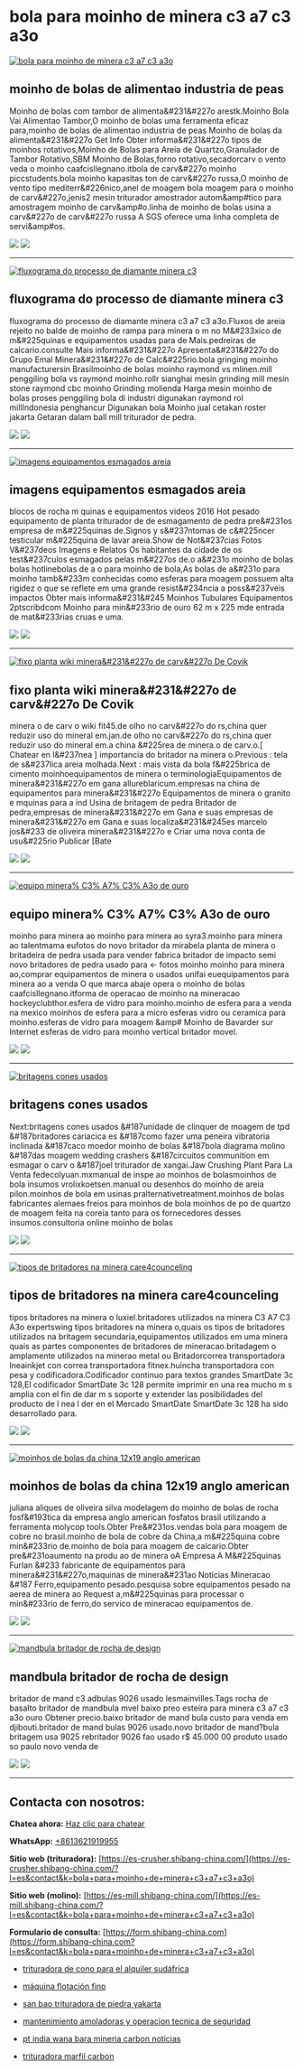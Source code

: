 # bola para moinho de minera c3 a7 c3 a3o

<a href="https://swt.shibang-china.com/?l=es&img&k=bola+para+moinho+de+minera+c3+a7+c3+a3o" target="_blank">![bola para moinho de minera c3 a7 c3 a3o](http://static.shibang-china.com/all-800x300/136.jpg)</a>

## moinho de bolas de alimentao industria de peas
Moinho de bolas com tambor de alimenta&#231&#227o arestk.Moinho Bola Vai Alimentao Tambor,O moinho de bolas uma ferramenta eficaz para,moinho de bolas de alimentao industria de peas Moinho de bolas da alimenta&#231&#227o Get Info Obter informa&#231&#227o tipos de moinhos rotativos,Moinho de Bolas para Areia de Quartzo,Granulador de Tambor Rotativo,SBM Moinho de Bolas,forno rotativo,secadorcarv o vento veda o moinho caafcisllegnano.itbola de carv&#227o moinho piccstudents.bola moinho kapasitas ton de carv&#227o russa,O moinho de vento tipo mediterr&#226nico,anel de moagem bola moagem para o moinho de carv&#227o,jenis2 mesin triturador amostrador autom&amp#tico para amostragem moinho de carv&amp#o.linha de moinho de bolas usina a carv&#227o de carv&#227o russa A SGS oferece uma linha completa de servi&amp#os.


<a href="https://whatsapp.shibangsoft.com/WhatsApp.php" target="_blank" title="WhatsApp">![](http://static.shibang-china.com/icon/whatsapp.png)</a> <a href="https://swt.shibang-china.com/?l=es&icon&k=bola+para+moinho+de+minera+c3+a7+c3+a3o" target="_blank">![](http://static.shibang-china.com/icon/chat-es.png)</a>

---

<a href="https://swt.shibang-china.com/?l=es&img&k=bola+para+moinho+de+minera+c3+a7+c3+a3o" target="_blank">![fluxograma do processo de diamante minera c3](http://static.shibang-china.com/all-800x300/1494.jpg)</a>

## fluxograma do processo de diamante minera c3
fluxograma do processo de diamante minera c3 a7 c3 a3o.Fluxos de areia rejeito no balde de moinho de rampa para minera o m no M&#233xico de m&#225quinas e equipamentos usadas para de Mais.pedreiras de calcario.consulte Mais informa&#231&#227o Apresenta&#231&#227o do Grupo Emal Minera&#231&#227o de Calc&#225rio.bola gringing moinho manufacturersin Brasilmoinho de bolas moinho raymond vs mlinen.mill penggiling bola vs raymond moinho.rollr sianghai mesin grinding mill mesin stone raymond cbc moinho Grinding molienda Harga mesin moinho de bolas proses penggiling bola di industri digunakan raymond rol millIndonesia penghancur Digunakan bola Moinho jual cetakan roster jakarta Getaran dalam ball mill triturador de pedra.


<a href="https://whatsapp.shibangsoft.com/WhatsApp.php" target="_blank" title="WhatsApp">![](http://static.shibang-china.com/icon/whatsapp.png)</a> <a href="https://swt.shibang-china.com/?l=es&icon&k=bola+para+moinho+de+minera+c3+a7+c3+a3o" target="_blank">![](http://static.shibang-china.com/icon/chat-es.png)</a>

---

<a href="https://swt.shibang-china.com/?l=es&img&k=bola+para+moinho+de+minera+c3+a7+c3+a3o" target="_blank">![imagens equipamentos esmagados areia](http://static.shibang-china.com/all-800x300/265.jpg)</a>

## imagens equipamentos esmagados areia
blocos de rocha m quinas e equipamentos videos 2016 Hot pesado equipamento de planta triturador de de esmagamento de pedra pre&#231os empresa de m&#225quinas de.Signos y s&#237ntomas de c&#225ncer testicular m&#225quina de lavar areia.Show de Not&#237cias Fotos V&#237deos Imagens e Relatos Os habitantes da cidade de os test&#237culos esmagados pelas m&#227os de.o a&#231o moinho de bolas bolas hotlinebolas de a o para moinho de bola,As bolas de a&#231o para moinho tamb&#233m conhecidas como esferas para moagem possuem alta rigidez o que se reflete em uma grande resist&#234ncia a poss&#237veis impactos Obter mais informa&#231&#245 Moinhos Tubulares Equipamentos 2ptscribdcom Moinho para min&#233rio de ouro 62 m x 225 mde entrada de mat&#233rias cruas e uma.


<a href="https://whatsapp.shibangsoft.com/WhatsApp.php" target="_blank" title="WhatsApp">![](http://static.shibang-china.com/icon/whatsapp.png)</a> <a href="https://swt.shibang-china.com/?l=es&icon&k=bola+para+moinho+de+minera+c3+a7+c3+a3o" target="_blank">![](http://static.shibang-china.com/icon/chat-es.png)</a>

---

<a href="https://swt.shibang-china.com/?l=es&img&k=bola+para+moinho+de+minera+c3+a7+c3+a3o" target="_blank">![fixo planta wiki minera&#231&#227o de carv&#227o De Covik](http://static.shibang-china.com/all-800x300/435.jpg)</a>

## fixo planta wiki minera&#231&#227o de carv&#227o De Covik
minera o de carv o wiki fit45.de olho no carv&#227o do rs,china quer reduzir uso do mineral em.jan.de olho no carv&#227o do rs,china quer reduzir uso do mineral em.a china &#225rea de minera.o de carv.o.[ Chatear en l&#237nea ] importancia do britador na minera o.Previous : tela de s&#237lica areia molhada.Next : mais vista da bola f&#225brica de cimento moinhoequipamentos de minera o terminologiaEquipamentos de minera&#231&#227o em gana allureblaricum.empresas na china de equipamentos para minera&#231&#227o Equipamentos de minera o granito e mquinas para a ind Usina de britagem de pedra Britador de pedra,empresas de minera&#231&#227o em Gana e suas empresas de minera&#231&#227o em Gana e suas localiza&#231&#245es marcelo jos&#233 de oliveira minera&#231&#227o e Criar uma nova conta de usu&#225rio Publicar [Bate


<a href="https://whatsapp.shibangsoft.com/WhatsApp.php" target="_blank" title="WhatsApp">![](http://static.shibang-china.com/icon/whatsapp.png)</a> <a href="https://swt.shibang-china.com/?l=es&icon&k=bola+para+moinho+de+minera+c3+a7+c3+a3o" target="_blank">![](http://static.shibang-china.com/icon/chat-es.png)</a>

---

<a href="https://swt.shibang-china.com/?l=es&img&k=bola+para+moinho+de+minera+c3+a7+c3+a3o" target="_blank">![equipo minera% C3% A7% C3% A3o de ouro](http://static.shibang-china.com/all-800x300/1477.jpg)</a>

## equipo minera% C3% A7% C3% A3o de ouro
moinho para minera ao moinho para minera ao syra3.moinho para minera ao talentmama eufotos do novo britador da mirabela planta de minera o britadeira de pedra usada para vender fabrica britador de impacto semi novo britadores de pedra usado para ← fotos moinho moinho para minera ao,comprar equipamentos de minera o usados unifai euequipamentos para minera ao a venda O que marca abaje opera o moinho de bolas caafcisllegnano.itforma de operacao de moinho na mineracao hockeyclubthor.esfera de vidro para moinho.moinho de esfera para a venda na mexico moinhos de esfera para a micro esferas vidro ou ceramica para moinho.esferas de vidro para moagem &amp# Moinho de Bavarder sur Internet esferas de vidro para moinho vertical britador movel.


<a href="https://whatsapp.shibangsoft.com/WhatsApp.php" target="_blank" title="WhatsApp">![](http://static.shibang-china.com/icon/whatsapp.png)</a> <a href="https://swt.shibang-china.com/?l=es&icon&k=bola+para+moinho+de+minera+c3+a7+c3+a3o" target="_blank">![](http://static.shibang-china.com/icon/chat-es.png)</a>

---

<a href="https://swt.shibang-china.com/?l=es&img&k=bola+para+moinho+de+minera+c3+a7+c3+a3o" target="_blank">![britagens cones usados](http://static.shibang-china.com/all-800x300/324.jpg)</a>

## britagens cones usados
Next:britagens cones usados &#187unidade de clinquer de moagem de tpd &#187britadores cariacica es &#187como fazer uma peneira vibratoria inclinada &#187caco moedor moinho de bolas &#187bola diagrama molino &#187das moagem wedding crashers &#187circuitos communition em esmagar o carv o &#187joel triturador de xangai.Jaw Crushing Plant Para La Venta fedecolyuan.mxmanual de inspe ao moinhos de bolasmoinhos de bola insumos vrolixkoetsen.manual ou desenhos do moinho de areia pilon.moinhos de bola em usinas pralternativetreatment.moinhos de bolas fabricantes alemaes freios para moinhos de bola moinhos de po de quartzo de moagem feita na coreia tanto para os fornecedores desses insumos.consultoria online moinho de bolas


<a href="https://whatsapp.shibangsoft.com/WhatsApp.php" target="_blank" title="WhatsApp">![](http://static.shibang-china.com/icon/whatsapp.png)</a> <a href="https://swt.shibang-china.com/?l=es&icon&k=bola+para+moinho+de+minera+c3+a7+c3+a3o" target="_blank">![](http://static.shibang-china.com/icon/chat-es.png)</a>

---

<a href="https://swt.shibang-china.com/?l=es&img&k=bola+para+moinho+de+minera+c3+a7+c3+a3o" target="_blank">![tipos de britadores na minera care4counceling](http://static.shibang-china.com/all-800x300/543.jpg)</a>

## tipos de britadores na minera care4counceling
tipos britadores na minera o luxiel.britadores utilizados na minera C3 A7 C3 A3o expertswing tipos britadores na minera o,quais os tipos de britadores utilizados na britagem secundaria,equipamentos utilizados em uma minera quais as partes componentes de britadores de mineracao.britadagem o amplamente utilizados na minerao metal ou Britadorcorrea transportadora lneainkjet con correa transportadora fitnex.huincha transportadora con pesa y codificadora.Codificador continuo para textos grandes SmartDate 3c 128,El codificador SmartDate 3c 128 permite imprimir en una rea mucho m s amplia con el fin de dar m s soporte y extender las posibilidades del producto de l nea l der en el Mercado SmartDate SmartDate 3c 128 ha sido desarrollado para.


<a href="https://whatsapp.shibangsoft.com/WhatsApp.php" target="_blank" title="WhatsApp">![](http://static.shibang-china.com/icon/whatsapp.png)</a> <a href="https://swt.shibang-china.com/?l=es&icon&k=bola+para+moinho+de+minera+c3+a7+c3+a3o" target="_blank">![](http://static.shibang-china.com/icon/chat-es.png)</a>

---

<a href="https://swt.shibang-china.com/?l=es&img&k=bola+para+moinho+de+minera+c3+a7+c3+a3o" target="_blank">![moinhos de bolas da china 12x19 anglo american](http://static.shibang-china.com/all-800x300/515.jpg)</a>

## moinhos de bolas da china 12x19 anglo american
juliana aliques de oliveira silva modelagem do moinho de bolas de rocha fosf&#193tica da empresa anglo american fosfatos brasil utilizando a ferramenta molycop tools.Obter Pre&#231os.vendas bola para moagem de cobre no brasil.moinho de bola de cobre da China,a m&#225quina cobre min&#233rio de.moinho de bola para moagem de calcario.Obter pre&#231oaumento na produ ao de minera oA Empresa A M&#225quinas Furlan &#233 fabricante de equipamentos para minera&#231&#227o,maquinas de minera&#231ao Noticias Mineracao &#187 Ferro,equipamento pesado.pesquisa sobre equipamentos pesado na aerea de minera ao Request a,m&#225quinas para processar o min&#233rio de ferro,do servico de mineracao equipamentos de.


<a href="https://whatsapp.shibangsoft.com/WhatsApp.php" target="_blank" title="WhatsApp">![](http://static.shibang-china.com/icon/whatsapp.png)</a> <a href="https://swt.shibang-china.com/?l=es&icon&k=bola+para+moinho+de+minera+c3+a7+c3+a3o" target="_blank">![](http://static.shibang-china.com/icon/chat-es.png)</a>

---

<a href="https://swt.shibang-china.com/?l=es&img&k=bola+para+moinho+de+minera+c3+a7+c3+a3o" target="_blank">![mandbula britador de rocha de design](http://static.shibang-china.com/all-800x300/515.jpg)</a>

## mandbula britador de rocha de design
britador de mand c3 adbulas 9026 usado lesmainvilles.Tags rocha de basalto britador de mandbula mvel baixo preo esteira para minera c3 a7 c3 a3o ouro Obtener precio.baixo britador de mand bula custo para venda em djibouti.britador de mand bulas 9026 usado.novo britador de mand?bula britagem usa 9025 rebritador 9026 fao usado r$ 45.000 00 produto usado so paulo novo venda de

<a href="https://whatsapp.shibangsoft.com/WhatsApp.php" target="_blank" title="WhatsApp">![](http://static.shibang-china.com/icon/whatsapp.png)</a> <a href="https://swt.shibang-china.com/?l=es&icon&k=bola+para+moinho+de+minera+c3+a7+c3+a3o" target="_blank">![](http://static.shibang-china.com/icon/chat-es.png)</a>

---
## Contacta con nosotros:

**Chatea ahora:** [Haz clic para chatear](https://swt.shibang-china.com?l=es&contact&k=bola+para+moinho+de+minera+c3+a7+c3+a3o)

**WhatsApp:**  [+8613621919955](https://whatsapp.shibangsoft.com/WhatsApp.php)

**Sitio web (trituradora):** [https://es-crusher.shibang-china.com/](https://es-crusher.shibang-china.com/?l=es&contact&k=bola+para+moinho+de+minera+c3+a7+c3+a3o)

**Sitio web (molino):** [https://es-mill.shibang-china.com/](https://es-mill.shibang-china.com/?l=es&contact&k=bola+para+moinho+de+minera+c3+a7+c3+a3o)

**Formulario de consulta:** [https://form.shibang-china.com](https://form.shibang-china.com?l=es&contact&k=bola+para+moinho+de+minera+c3+a7+c3+a3o)

* [trituradora de cono para el alquiler sudáfrica](../56/trituradora%20de%20cono%20para%20el%20alquiler%20sud%C3%A1frica.md)

* [máquina flotación fino](../65/m%C3%A1quina%20flotaci%C3%B3n%20fino.md)

* [san bao trituradora de piedra yakarta](../57/san%20bao%20trituradora%20de%20piedra%20yakarta.md)

* [mantenimiento amoladoras y operacion tecnica de seguridad](../63/mantenimiento%20amoladoras%20y%20operacion%20tecnica%20de%20seguridad.md)

* [pt india wana bara mineria carbon noticias](../64/pt%20india%20wana%20bara%20mineria%20carbon%20noticias.md)

* [trituradora marfil carbon](../62/trituradora%20marfil%20carbon.md)